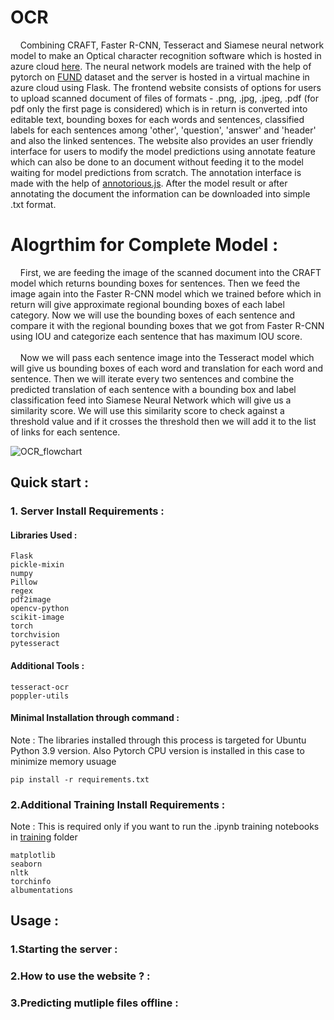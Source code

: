 # OCR
&nbsp;&nbsp;&nbsp;&nbsp;Combining CRAFT, Faster R-CNN, Tesseract and Siamese neural network model to make an Optical character recognition software which is hosted in azure cloud [here](http://frozenwolf-ocr.westeurope.cloudapp.azure.com:5000/home). The neural network models are trained with the help of pytorch on [FUND](https://guillaumejaume.github.io/FUNSD/) dataset and the server is hosted in a virtual machine in azure cloud using Flask. The frontend website consists of options for users to upload scanned document of files of formats - .png, .jpg, .jpeg, .pdf (for pdf only the first page is considered) which is in return is converted into editable text, bounding boxes for each words and sentences, classified labels for each sentences among 'other', 'question', 'answer' and 'header' and also the linked sentences. The website also provides an user friendly interface for users to modify the model predictions using annotate feature which can also be done to an document without feeding it to the model waiting for model predictions from scratch. The annotation interface is made with the help of [annotorious.js](annotorious). After the model result or after annotating the document the information can be downloaded into simple .txt format.

# Alogrthim for Complete Model :
&nbsp;&nbsp;&nbsp;&nbsp;First, we are feeding the image of the scanned document into the CRAFT model which returns bounding boxes for sentences. Then we feed the image again into the Faster R-CNN model which we trained before which in return will give approximate regional bounding boxes of each label category. Now we will use the bounding boxes of each sentence and compare it with the regional bounding boxes that we got from Faster R-CNN using IOU and categorize each sentence that has maximum IOU score.<br><br>
&nbsp;&nbsp;&nbsp;&nbsp;Now we will pass each sentence image into the Tesseract model which will give us bounding boxes of each word and translation for each word and sentence. Then we will iterate every two sentences and combine the predicted translation of each sentence with a bounding box and label classification feed into Siamese Neural Network which will give us a similarity score. We will use this similarity score to check against a threshold value and if it crosses the threshold then we will add it to the list of links for each sentence.<br>


![OCR_flowchart](https://user-images.githubusercontent.com/57902078/148105380-bbc69ff0-0a55-48d1-a711-13fb2f0f76ef.png)

## Quick start :
### 1. Server Install Requirements :
#### Libraries Used :
```
Flask
pickle-mixin
numpy
Pillow
regex
pdf2image
opencv-python
scikit-image
torch
torchvision
pytesseract
```
#### Additional Tools :
```
tesseract-ocr
poppler-utils
```
#### Minimal Installation through command :
Note : The libraries installed through this process is targeted for Ubuntu Python 3.9 version. Also Pytorch CPU version is installed in this case to minimize memory usuage
```shell
pip install -r requirements.txt
```
### 2.Additional Training Install Requirements :
Note : This is required only if you want to run the .ipynb training notebooks in [training](https://github.com/FrozenWolf-Cyber/OCR/tree/master/training) folder
```
matplotlib
seaborn
nltk
torchinfo
albumentations
```
## Usage :

### 1.Starting the server :

### 2.How to use the website ? :

### 3.Predicting mutliple files offline :



